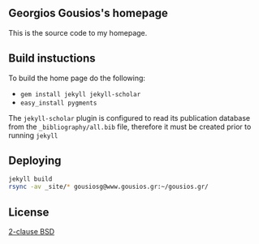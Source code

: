 ## Georgios Gousios's homepage

This is the source code to my homepage.

## Build instuctions

To build the home page do the following:

* `gem install jekyll jekyll-scholar`
* `easy_install pygments`

The `jekyll-scholar` plugin is configured to read its publication database
from the `_bibliography/all.bib` file, therefore it must be created prior
to running `jekyll`

## Deploying

```bash
jekyll build
rsync -av _site/* gousiosg@www.gousios.gr:~/gousios.gr/
```

## License

[2-clause BSD](http://www.opensource.org/licenses/bsd-license.php)
